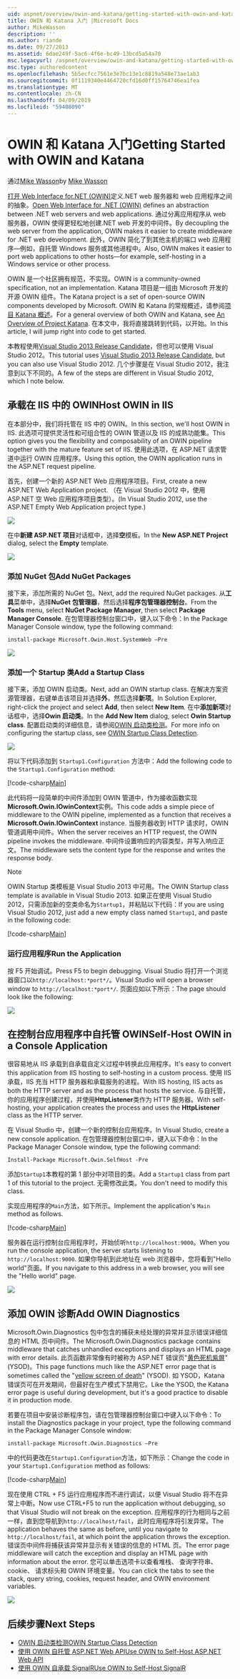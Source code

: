 ```yaml
---
uid: aspnet/overview/owin-and-katana/getting-started-with-owin-and-katana
title: OWIN 和 Katana 入门 |Microsoft Docs
author: MikeWasson
description: ''
ms.author: riande
ms.date: 09/27/2013
ms.assetid: 6dae249f-5ac6-4f6e-bc49-13bcd5a54a70
msc.legacyurl: /aspnet/overview/owin-and-katana/getting-started-with-owin-and-katana
msc.type: authoredcontent
ms.openlocfilehash: 5b5ecfcc7561e3e7bc13e1c8819a548e73ae1ab3
ms.sourcegitcommit: 0f1119340e4464720cfd16d0ff15764746ea1fea
ms.translationtype: MT
ms.contentlocale: zh-CN
ms.lasthandoff: 04/09/2019
ms.locfileid: "59408090"
---
```

# <a name="getting-started-with-owin-and-katana"></a><span data-ttu-id="e98f1-102">OWIN 和 Katana 入门</span><span class="sxs-lookup"><span data-stu-id="e98f1-102">Getting Started with OWIN and Katana</span></span>

<span data-ttu-id="e98f1-103">通过[Mike Wasson](https://github.com/MikeWasson)</span><span class="sxs-lookup"><span data-stu-id="e98f1-103">by [Mike Wasson](https://github.com/MikeWasson)</span></span>

<span data-ttu-id="e98f1-104">[打开 Web Interface for.NET (OWIN)](http://owin.org/)定义.NET web 服务器和 web 应用程序之间的抽象。</span><span class="sxs-lookup"><span data-stu-id="e98f1-104">[Open Web Interface for .NET (OWIN)](http://owin.org/) defines an abstraction between .NET web servers and web applications.</span></span> <span data-ttu-id="e98f1-105">通过分离应用程序从 web 服务器，OWIN 使得更轻松地创建.NET web 开发的中间件。</span><span class="sxs-lookup"><span data-stu-id="e98f1-105">By decoupling the web server from the application, OWIN makes it easier to create middleware for .NET web development.</span></span> <span data-ttu-id="e98f1-106">此外，OWIN 简化了到其他主机的端口 web 应用程序&#8212;例如，自托管 Windows 服务或其他进程中。</span><span class="sxs-lookup"><span data-stu-id="e98f1-106">Also, OWIN makes it easier to port web applications to other hosts&#8212;for example, self-hosting in a Windows service or other process.</span></span>

<span data-ttu-id="e98f1-107">OWIN 是一个社区拥有规范，不实现。</span><span class="sxs-lookup"><span data-stu-id="e98f1-107">OWIN is a community-owned specification, not an implementation.</span></span> <span data-ttu-id="e98f1-108">Katana 项目是一组由 Microsoft 开发的开源 OWIN 组件。</span><span class="sxs-lookup"><span data-stu-id="e98f1-108">The Katana project is a set of open-source OWIN components developed by Microsoft.</span></span> <span data-ttu-id="e98f1-109">OWIN 和 Katana 的常规概述，请参阅[项目 Katana 概述](an-overview-of-project-katana.md)。</span><span class="sxs-lookup"><span data-stu-id="e98f1-109">For a general overview of both OWIN and Katana, see [An Overview of Project Katana](an-overview-of-project-katana.md).</span></span> <span data-ttu-id="e98f1-110">在本文中，我将直接跳转到代码，以开始。</span><span class="sxs-lookup"><span data-stu-id="e98f1-110">In this article, I will jump right into code to get started.</span></span>

<span data-ttu-id="e98f1-111">本教程使用[Visual Studio 2013 Release Candidate](https://go.microsoft.com/fwlink/?LinkId=306566)，但也可以使用 Visual Studio 2012。</span><span class="sxs-lookup"><span data-stu-id="e98f1-111">This tutorial uses [Visual Studio 2013 Release Candidate](https://go.microsoft.com/fwlink/?LinkId=306566), but you can also use Visual Studio 2012.</span></span> <span data-ttu-id="e98f1-112">几个步骤是在 Visual Studio 2012，我注意到以下不同的。</span><span class="sxs-lookup"><span data-stu-id="e98f1-112">A few of the steps are different in Visual Studio 2012, which I note below.</span></span>

## <a name="host-owin-in-iis"></a><span data-ttu-id="e98f1-113">承载在 IIS 中的 OWIN</span><span class="sxs-lookup"><span data-stu-id="e98f1-113">Host OWIN in IIS</span></span>

<span data-ttu-id="e98f1-114">在本部分中，我们将托管在 IIS 中的 OWIN。</span><span class="sxs-lookup"><span data-stu-id="e98f1-114">In this section, we'll host OWIN in IIS.</span></span> <span data-ttu-id="e98f1-115">此选项可提供灵活性和可组合性的 OWIN 管道以及 IIS 的成熟功能集。</span><span class="sxs-lookup"><span data-stu-id="e98f1-115">This option gives you the flexibility and composability of an OWIN pipeline together with the mature feature set of IIS.</span></span> <span data-ttu-id="e98f1-116">使用此选项，在 ASP.NET 请求管道中运行 OWIN 应用程序。</span><span class="sxs-lookup"><span data-stu-id="e98f1-116">Using this option, the OWIN application runs in the ASP.NET request pipeline.</span></span>

<span data-ttu-id="e98f1-117">首先，创建一个新的 ASP.NET Web 应用程序项目。</span><span class="sxs-lookup"><span data-stu-id="e98f1-117">First, create a new ASP.NET Web Application project.</span></span> <span data-ttu-id="e98f1-118">（在 Visual Studio 2012 中，使用 ASP.NET 空 Web 应用程序项目类型）。</span><span class="sxs-lookup"><span data-stu-id="e98f1-118">(In Visual Studio 2012, use the ASP.NET Empty Web Application project type.)</span></span>

![](getting-started-with-owin-and-katana/_static/image1.png)

<span data-ttu-id="e98f1-119">在中**新建 ASP.NET 项目**对话框中，选择**空**模板。</span><span class="sxs-lookup"><span data-stu-id="e98f1-119">In the **New ASP.NET Project** dialog, select the **Empty** template.</span></span>

![](getting-started-with-owin-and-katana/_static/image2.png)

### <a name="add-nuget-packages"></a><span data-ttu-id="e98f1-120">添加 NuGet 包</span><span class="sxs-lookup"><span data-stu-id="e98f1-120">Add NuGet Packages</span></span>

<span data-ttu-id="e98f1-121">接下来，添加所需的 NuGet 包。</span><span class="sxs-lookup"><span data-stu-id="e98f1-121">Next, add the required NuGet packages.</span></span> <span data-ttu-id="e98f1-122">从**工具**菜单中，选择**NuGet 包管理器**，然后选择**程序包管理器控制台**。</span><span class="sxs-lookup"><span data-stu-id="e98f1-122">From the **Tools** menu, select **NuGet Package Manager**, then select **Package Manager Console**.</span></span> <span data-ttu-id="e98f1-123">在包管理器控制台窗口中，键入以下命令：</span><span class="sxs-lookup"><span data-stu-id="e98f1-123">In the Package Manager Console window, type the following command:</span></span>

`install-package Microsoft.Owin.Host.SystemWeb –Pre`

![](getting-started-with-owin-and-katana/_static/image3.png)

### <a name="add-a-startup-class"></a><span data-ttu-id="e98f1-124">添加一个 Startup 类</span><span class="sxs-lookup"><span data-stu-id="e98f1-124">Add a Startup Class</span></span>

<span data-ttu-id="e98f1-125">接下来，添加 OWIN 启动类。</span><span class="sxs-lookup"><span data-stu-id="e98f1-125">Next, add an OWIN startup class.</span></span> <span data-ttu-id="e98f1-126">在解决方案资源管理器，右键单击该项目并选择**外**，然后选择**新项**。</span><span class="sxs-lookup"><span data-stu-id="e98f1-126">In Solution Explorer, right-click the project and select **Add**, then select **New Item**.</span></span> <span data-ttu-id="e98f1-127">在中**添加新项**对话框中，选择**Owin 启动类**。</span><span class="sxs-lookup"><span data-stu-id="e98f1-127">In the **Add New Item** dialog, select **Owin Startup class**.</span></span> <span data-ttu-id="e98f1-128">配置启动类的详细信息，请参阅[OWIN 启动类检测](owin-startup-class-detection.md)。</span><span class="sxs-lookup"><span data-stu-id="e98f1-128">For more info on configuring the startup class, see [OWIN Startup Class Detection](owin-startup-class-detection.md).</span></span>

![](getting-started-with-owin-and-katana/_static/image4.png)

<span data-ttu-id="e98f1-129">将以下代码添加到 `Startup1.Configuration` 方法中：</span><span class="sxs-lookup"><span data-stu-id="e98f1-129">Add the following code to the `Startup1.Configuration` method:</span></span>

[!code-csharp[Main](getting-started-with-owin-and-katana/samples/sample1.cs?highlight=3)]

<span data-ttu-id="e98f1-130">此代码将一段简单的中间件添加到 OWIN 管道中，作为接收函数实现**Microsoft.Owin.IOwinContext**实例。</span><span class="sxs-lookup"><span data-stu-id="e98f1-130">This code adds a simple piece of middleware to the OWIN pipeline, implemented as a function that receives a **Microsoft.Owin.IOwinContext** instance.</span></span> <span data-ttu-id="e98f1-131">当服务器收到 HTTP 请求时，OWIN 管道调用中间件。</span><span class="sxs-lookup"><span data-stu-id="e98f1-131">When the server receives an HTTP request, the OWIN pipeline invokes the middleware.</span></span> <span data-ttu-id="e98f1-132">中间件设置响应的内容类型，并写入响应正文。</span><span class="sxs-lookup"><span data-stu-id="e98f1-132">The middleware sets the content type for the response and writes the response body.</span></span>

> [!NOTE]
> <span data-ttu-id="e98f1-133">OWIN Startup 类模板是 Visual Studio 2013 中可用。</span><span class="sxs-lookup"><span data-stu-id="e98f1-133">The OWIN Startup class template is available in Visual Studio 2013.</span></span> <span data-ttu-id="e98f1-134">如果正在使用 Visual Studio 2012，只需添加新的空类命名为`Startup1`，并粘贴以下代码：</span><span class="sxs-lookup"><span data-stu-id="e98f1-134">If you are using Visual Studio 2012, just add a new empty class named `Startup1`, and paste in the following code:</span></span>


[!code-csharp[Main](getting-started-with-owin-and-katana/samples/sample2.cs)]

### <a name="run-the-application"></a><span data-ttu-id="e98f1-135">运行应用程序</span><span class="sxs-lookup"><span data-stu-id="e98f1-135">Run the Application</span></span>

<span data-ttu-id="e98f1-136">按 F5 开始调试。</span><span class="sxs-lookup"><span data-stu-id="e98f1-136">Press F5 to begin debugging.</span></span> <span data-ttu-id="e98f1-137">Visual Studio 将打开一个浏览器窗口以`http://localhost:*port*/`。</span><span class="sxs-lookup"><span data-stu-id="e98f1-137">Visual Studio will open a browser window to `http://localhost:*port*/`.</span></span> <span data-ttu-id="e98f1-138">页面应如以下所示：</span><span class="sxs-lookup"><span data-stu-id="e98f1-138">The page should look like the following:</span></span>

![](getting-started-with-owin-and-katana/_static/image5.png)

## <a name="self-host-owin-in-a-console-application"></a><span data-ttu-id="e98f1-139">在控制台应用程序中自托管 OWIN</span><span class="sxs-lookup"><span data-stu-id="e98f1-139">Self-Host OWIN in a Console Application</span></span>

<span data-ttu-id="e98f1-140">很容易地从 IIS 承载到自承载自定义过程中转换此应用程序。</span><span class="sxs-lookup"><span data-stu-id="e98f1-140">It's easy to convert this application from IIS hosting to self-hosting in a custom process.</span></span> <span data-ttu-id="e98f1-141">使用 IIS 承载，IIS 充当 HTTP 服务器和承载服务的进程。</span><span class="sxs-lookup"><span data-stu-id="e98f1-141">With IIS hosting, IIS acts as both the HTTP server and as the process that hosts the service.</span></span> <span data-ttu-id="e98f1-142">与自托管，你的应用程序创建过程，并使用**HttpListener**类作为 HTTP 服务器。</span><span class="sxs-lookup"><span data-stu-id="e98f1-142">With self-hosting, your application creates the process and uses the **HttpListener** class as the HTTP server.</span></span>

<span data-ttu-id="e98f1-143">在 Visual Studio 中，创建一个新的控制台应用程序。</span><span class="sxs-lookup"><span data-stu-id="e98f1-143">In Visual Studio, create a new console application.</span></span> <span data-ttu-id="e98f1-144">在包管理器控制台窗口中，键入以下命令：</span><span class="sxs-lookup"><span data-stu-id="e98f1-144">In the Package Manager Console window, type the following command:</span></span>

`Install-Package Microsoft.Owin.SelfHost -Pre`

<span data-ttu-id="e98f1-145">添加`Startup1`本教程的第 1 部分中对项目的类。</span><span class="sxs-lookup"><span data-stu-id="e98f1-145">Add a `Startup1` class from part 1 of this tutorial to the project.</span></span> <span data-ttu-id="e98f1-146">无需修改此类。</span><span class="sxs-lookup"><span data-stu-id="e98f1-146">You don't need to modify this class.</span></span>

<span data-ttu-id="e98f1-147">实现应用程序的`Main`方法，如下所示。</span><span class="sxs-lookup"><span data-stu-id="e98f1-147">Implement the application's `Main` method as follows.</span></span>

[!code-csharp[Main](getting-started-with-owin-and-katana/samples/sample3.cs)]

<span data-ttu-id="e98f1-148">服务器在运行控制台应用程序时，开始侦听`http://localhost:9000`。</span><span class="sxs-lookup"><span data-stu-id="e98f1-148">When you run the console application, the server starts listening to `http://localhost:9000`.</span></span> <span data-ttu-id="e98f1-149">如果你导航到此地址在 web 浏览器中，您将看到"Hello world"页面。</span><span class="sxs-lookup"><span data-stu-id="e98f1-149">If you navigate to this address in a web browser, you will see the "Hello world" page.</span></span>

![](getting-started-with-owin-and-katana/_static/image6.png)

## <a name="add-owin-diagnostics"></a><span data-ttu-id="e98f1-150">添加 OWIN 诊断</span><span class="sxs-lookup"><span data-stu-id="e98f1-150">Add OWIN Diagnostics</span></span>

<span data-ttu-id="e98f1-151">Microsoft.Owin.Diagnostics 包中包含的捕获未经处理的异常并显示错误详细信息的 HTML 页中间件。</span><span class="sxs-lookup"><span data-stu-id="e98f1-151">The Microsoft.Owin.Diagnostics package contains middleware that catches unhandled exceptions and displays an HTML page with error details.</span></span> <span data-ttu-id="e98f1-152">此页函数非常像有时被称为 ASP.NET 错误页"[黄色死机紫屏](http://en.wikipedia.org/wiki/Yellow_Screen_of_Death#Yellow)"(YSOD)。</span><span class="sxs-lookup"><span data-stu-id="e98f1-152">This page functions much like the ASP.NET error page that is sometimes called the "[yellow screen of death](http://en.wikipedia.org/wiki/Yellow_Screen_of_Death#Yellow)" (YSOD).</span></span> <span data-ttu-id="e98f1-153">如 YSOD，Katana 错误页可在开发期间，但最好在生产模式下禁用它。</span><span class="sxs-lookup"><span data-stu-id="e98f1-153">Like the YSOD, the Katana error page is useful during development, but it's a good practice to disable it in production mode.</span></span>

<span data-ttu-id="e98f1-154">若要在项目中安装诊断程序包，请在包管理器控制台窗口中键入以下命令：</span><span class="sxs-lookup"><span data-stu-id="e98f1-154">To install the Diagnostics package in your project, type the following command in the Package Manager Console window:</span></span>

`install-package Microsoft.Owin.Diagnostics –Pre`

<span data-ttu-id="e98f1-155">中的代码更改在`Startup1.Configuration`方法，如下所示：</span><span class="sxs-lookup"><span data-stu-id="e98f1-155">Change the code in your `Startup1.Configuration` method as follows:</span></span>

[!code-csharp[Main](getting-started-with-owin-and-katana/samples/sample4.cs?highlight=4,9-12)]

<span data-ttu-id="e98f1-156">现在使用 CTRL + F5 运行应用程序而不进行调试，以便 Visual Studio 将不在异常上中断。</span><span class="sxs-lookup"><span data-stu-id="e98f1-156">Now use CTRL+F5 to run the application without debugging, so that Visual Studio will not break on the exception.</span></span> <span data-ttu-id="e98f1-157">应用程序的行为相同与之前一样，直到您导航到`http://localhost/fail`，此时应用程序将引发异常。</span><span class="sxs-lookup"><span data-stu-id="e98f1-157">The application behaves the same as before, until you navigate to `http://localhost/fail`, at which point the application throws the exception.</span></span> <span data-ttu-id="e98f1-158">错误页中间件将捕获该异常并显示有关错误的信息的 HTML 页。</span><span class="sxs-lookup"><span data-stu-id="e98f1-158">The error page middleware will catch the exception and display an HTML page with information about the error.</span></span> <span data-ttu-id="e98f1-159">您可以单击选项卡以查看堆栈、 查询字符串、 cookie、 请求标头和 OWIN 环境变量。</span><span class="sxs-lookup"><span data-stu-id="e98f1-159">You can click the tabs to see the stack, query string, cookies, request header, and OWIN environment variables.</span></span>

![](getting-started-with-owin-and-katana/_static/image7.png)

## <a name="next-steps"></a><span data-ttu-id="e98f1-160">后续步骤</span><span class="sxs-lookup"><span data-stu-id="e98f1-160">Next Steps</span></span>

- [<span data-ttu-id="e98f1-161">OWIN 启动类检测</span><span class="sxs-lookup"><span data-stu-id="e98f1-161">OWIN Startup Class Detection</span></span>](owin-startup-class-detection.md)
- [<span data-ttu-id="e98f1-162">使用 OWIN 自托管 ASP.NET Web API</span><span class="sxs-lookup"><span data-stu-id="e98f1-162">Use OWIN to Self-Host ASP.NET Web API</span></span>](../../../web-api/overview/hosting-aspnet-web-api/use-owin-to-self-host-web-api.md)
- [<span data-ttu-id="e98f1-163">使用 OWIN 自承载 SignalR</span><span class="sxs-lookup"><span data-stu-id="e98f1-163">Use OWIN to Self-Host SignalR</span></span>](../../../signalr/overview/deployment/tutorial-signalr-self-host.md)
